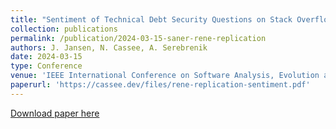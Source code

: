 ```yaml
---
title: "Sentiment of Technical Debt Security Questions on Stack Overflow: A Replication Study"
collection: publications
permalink: /publication/2024-03-15-saner-rene-replication
authors: J. Jansen, N. Cassee, A. Serebrenik
date: 2024-03-15
type: Conference
venue: 'IEEE International Conference on Software Analysis, Evolution and Reengineering (SANER), Reproducibility Studies and Negative Results (RENE) Track'
paperurl: 'https://cassee.dev/files/rene-replication-sentiment.pdf'
---
```


<a href='https://cassee.dev/files/rene-replication-sentiment.pdf'>Download paper here</a>
